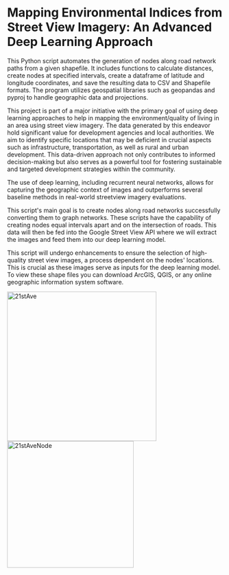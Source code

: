 # Mapping Environmental Indices from Street View Imagery: An Advanced Deep Learning Approach

This Python script automates the generation of nodes along road network paths from a given shapefile. It includes functions to calculate distances, create nodes at specified intervals, create a dataframe of latitude and longitude coordinates, and save the resulting data to CSV and Shapefile formats. The program utilizes geospatial libraries such as geopandas and pyproj to handle geographic data and projections.

This project is part of a major initiative with the primary goal of using deep learning approaches to help in mapping the environment/quality of living in an area using street view imagery. The data generated by this endeavor hold significant value for development agencies and local authorities. We aim to identify specific locations that may be deficient in crucial aspects such as infrastructure, transportation, as well as rural and urban development. This data-driven approach not only contributes to informed decision-making but also serves as a powerful tool for fostering sustainable and targeted development strategies within the community.

The use of deep learning, including recurrent neural networks, allows for capturing the geographic context of images and outperforms several baseline methods in real-world streetview imagery evaluations.

This script's main goal is to create nodes along road networks successfully converting them to graph networks. These scripts have the capability of creating nodes equal intervals apart and on the intersection of roads. This data will then be fed into the Google Street View API where we will extract the images and feed them into our deep learning model.

This script will undergo enhancements to ensure the selection of high-quality street view images, a process dependent on the nodes' locations. This is crucial as these images serve as inputs for the deep learning model.
To view these shape files you can download ArcGIS, QGIS, or any online geographic information system software.

<img width="348" alt="21stAve" src="https://github.com/usaeedcs/GoogleStreetViewImageryDownloader/assets/85361194/4b7b0406-c059-44e9-94dd-399bb7fcc9ec">

<img width="295" alt="21stAveNode" src="https://github.com/usaeedcs/GoogleStreetViewImageryDownloader/assets/85361194/4d4b65f1-d63c-423e-a74b-0fbd80333756">
